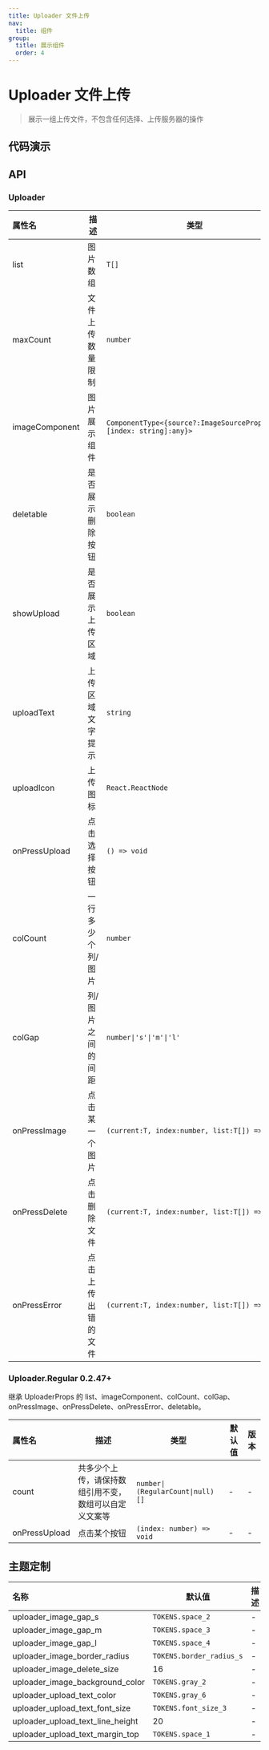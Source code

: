 ```yaml
---
title: Uploader 文件上传
nav:
  title: 组件
group:
  title: 展示组件
  order: 4
---
```


# Uploader 文件上传

> 展示一组上传文件，不包含任何选择、上传服务器的操作

## 代码演示

<code src="./__fixtures__/basic.tsx"></code>

## API

### Uploader

| 属性名         | 描述               | 类型                                                                | 默认值                    | 版本 |
| :------------- | ------------------ | ------------------------------------------------------------------- | ------------------------- | ---- |
| list           | 图片数组           | `T[]`                                                               | -                         | -    |
| maxCount       | 文件上传数量限制   | `number`                                                            | `Number.MAX_SAFE_INTEGER` | -    |
| imageComponent | 图片展示组件       | `ComponentType<{source?:ImageSourcePropType, [index: string]:any}>` | `Image`                   | -    |
| deletable      | 是否展示删除按钮   | `boolean`                                                           | `true`                    | -    |
| showUpload     | 是否展示上传区域   | `boolean`                                                           | `true`                    | -    |
| uploadText     | 上传区域文字提示   | `string`                                                            | `'图片'`                  | -    |
| uploadIcon     | 上传图标           | `React.ReactNode`                                                   | -                         | -    |
| onPressUpload  | 点击选择按钮       | `() => void`                                                        | -                         | -    |
| colCount       | 一行多少个列/图片  | `number`                                                            | `4`                       | -    |
| colGap         | 列/图片之间的间距  | `number\|'s'\|'m'\|'l'`                                             | `4`                       | -    |
| onPressImage   | 点击某一个图片     | `(current:T, index:number, list:T[]) => void`                       | -                         | -    |
| onPressDelete  | 点击删除文件       | `(current:T, index:number, list:T[]) => void`                       | -                         | -    |
| onPressError   | 点击上传出错的文件 | `(current:T, index:number, list:T[]) => void`                       | -                         | -    |

### Uploader.Regular <Badge>0.2.47+</Badge>

继承 UploaderProps 的 list、imageComponent、colCount、colGap、onPressImage、onPressDelete、onPressError、deletable。

| 属性名        | 描述                                                   | 类型                             | 默认值 | 版本 |
| :------------ | ------------------------------------------------------ | -------------------------------- | ------ | ---- |
| count         | 共多少个上传，请保持数组引用不变，数组可以自定义文案等 | `number\|(RegularCount\|null)[]` | -      | -    |
| onPressUpload | 点击某个按钮                                           | `(index: number) => void`        | -      | -    |

## 主题定制

| 名称                             | 默认值                   | 描述 |
| :------------------------------- | ------------------------ | ---- |
| uploader_image_gap_s             | `TOKENS.space_2`         | -    |
| uploader_image_gap_m             | `TOKENS.space_3`         | -    |
| uploader_image_gap_l             | `TOKENS.space_4`         | -    |
| uploader_image_border_radius     | `TOKENS.border_radius_s` | -    |
| uploader_image_delete_size       | 16                       | -    |
| uploader_image_background_color  | `TOKENS.gray_2`          | -    |
| uploader_upload_text_color       | `TOKENS.gray_6`          | -    |
| uploader_upload_text_font_size   | `TOKENS.font_size_3`     | -    |
| uploader_upload_text_line_height | 20                       | -    |
| uploader_upload_text_margin_top  | `TOKENS.space_1`         | -    |
